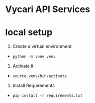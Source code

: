 # Vycari API Services

# local setup
1. Create a virtual environment
- `python -m venv venv`
1. Activate it
- `source venv/bin/activate`
1. Install Requirements
- `pip install -r requirements.txt`